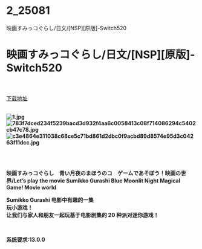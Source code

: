 # 2_25081
映画すみっコぐらし/日文/[NSP][原版]-Switch520
# 映画すみっコぐらし/日文/[NSP][原版]-Switch520
 <br/></br>
[下载地址](https://www.switch520.cc/article/25081 "下载地址")
<br/></br>

<p><strong><img title="1.jpg" src="https://www.switch520.cc/muke_img/2021_12_02_2693c0e1de7dc.jpg" alt="1.jpg"></strong><br>
<strong><img title="783f7dced234f5239bacd3d932f4aa6c0058413c08f714086294c5402cb47c78.jpg" src="https://www.switch520.cc/muke_img/2021_12_02_10a2c9f39d336.jpg" alt="783f7dced234f5239bacd3d932f4aa6c0058413c08f714086294c5402cb47c78.jpg"></strong><br>
<strong><img title="c3e4864e311038c68ce5c71bd861d2dbc0f9acbd89d8574e95d3c04263f11dcc.jpg" src="https://www.switch520.cc/muke_img/2021_12_02_ec1e0a516c751.jpg" alt="c3e4864e311038c68ce5c71bd861d2dbc0f9acbd89d8574e95d3c04263f11dcc.jpg">&nbsp;</strong></p>
<p>&nbsp;</p>
<p><strong>映画すみっコぐらし　青い月夜のまほうのコ　ゲームであそぼう！映画の世界/Let’s play the movie Sumikko Gurashi Blue Moonlit Night Magical Game! Movie world</strong></p>
<p><strong>Sumikko Gurashi 电影中有趣的一集</strong><br>
<strong>玩小游戏！</strong><br>
<strong>让我们与家人和朋友一起玩基于电影剧集的 20 种派对迷你游戏！</strong></p>
<p>&nbsp;</p>
<p><strong>系统要求:13.0.0</strong></p>



